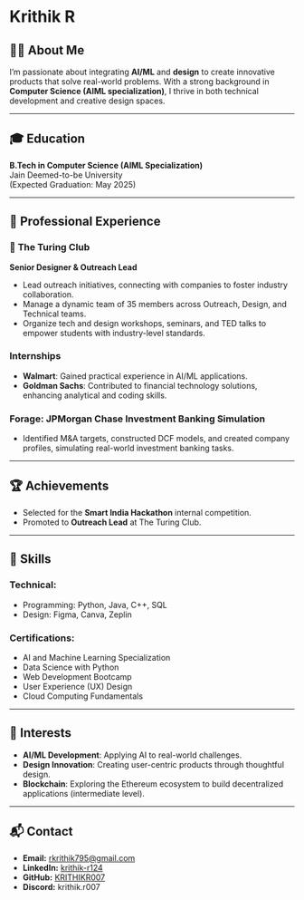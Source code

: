 # Krithik R

## 👨‍💻 About Me
I’m passionate about integrating **AI/ML** and **design** to create innovative products that solve real-world problems. With a strong background in **Computer Science (AIML specialization)**, I thrive in both technical development and creative design spaces.

---

## 🎓 Education
**B.Tech in Computer Science (AIML Specialization)**  
Jain Deemed-to-be University  
(Expected Graduation: May 2025)

---

## 💼 Professional Experience

### 🌟 **The Turing Club**
**Senior Designer & Outreach Lead**  
- Lead outreach initiatives, connecting with companies to foster industry collaboration.  
- Manage a dynamic team of 35 members across Outreach, Design, and Technical teams.  
- Organize tech and design workshops, seminars, and TED talks to empower students with industry-level standards.

### **Internships**
- **Walmart**: Gained practical experience in AI/ML applications.  
- **Goldman Sachs**: Contributed to financial technology solutions, enhancing analytical and coding skills.  

### **Forage: JPMorgan Chase Investment Banking Simulation**  
- Identified M&A targets, constructed DCF models, and created company profiles, simulating real-world investment banking tasks.  

---

## 🏆 Achievements
- Selected for the **Smart India Hackathon** internal competition.  
- Promoted to **Outreach Lead** at The Turing Club.  

---

## 🔧 Skills
### **Technical:**  
- Programming: Python, Java, C++, SQL  
- Design: Figma, Canva, Zeplin  

### **Certifications:**  
- AI and Machine Learning Specialization  
- Data Science with Python  
- Web Development Bootcamp  
- User Experience (UX) Design  
- Cloud Computing Fundamentals  

---

## 🎯 Interests
- **AI/ML Development**: Applying AI to real-world challenges.  
- **Design Innovation**: Creating user-centric products through thoughtful design.  
- **Blockchain**: Exploring the Ethereum ecosystem to build decentralized applications (intermediate level).  

---

## 📬 Contact
- **Email:** [rkrithik795@gmail.com](mailto:rkrithik795@gmail.com)  
- **LinkedIn:** [krithik-r124](https://www.linkedin.com/in/krithik-r124)  
- **GitHub:** [KRITHIKR007](https://github.com/KRITHIKR007)  
- **Discord:** krithik.r007  

<!--
**KRITHIKR007/KRITHIKR007** is a ✨ _special_ ✨ repository because its `README.md` (this file) appears on your GitHub profile.

Here are some ideas to get you started:

- 🔭 I’m currently working on ...
- 🌱 I’m currently learning ...
- 👯 I’m looking to collaborate on ...
- 🤔 I’m looking for help with ...
- 💬 Ask me about ...
- 📫 How to reach me: ...
- 😄 Pronouns: ...
- ⚡ Fun fact: ...
-->
